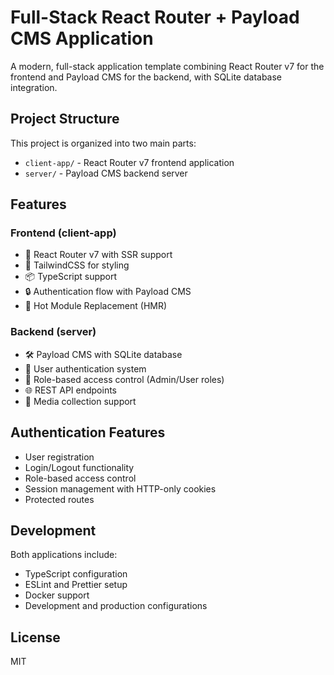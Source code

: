 # Full-Stack React Router + Payload CMS Application

A modern, full-stack application template combining React Router v7 for the frontend and Payload CMS for the backend, with SQLite database integration.

## Project Structure

This project is organized into two main parts:

- `client-app/` - React Router v7 frontend application
- `server/` - Payload CMS backend server

## Features

### Frontend (client-app)
- 🚀 React Router v7 with SSR support
- 🎨 TailwindCSS for styling
- 📦 TypeScript support
- 🔒 Authentication flow with Payload CMS
- 🔄 Hot Module Replacement (HMR)

### Backend (server)
- 🛠 Payload CMS with SQLite database
- 👤 User authentication system
- 🔑 Role-based access control (Admin/User roles)
- 🌐 REST API endpoints
- 📁 Media collection support


## Authentication Features

- User registration
- Login/Logout functionality
- Role-based access control
- Session management with HTTP-only cookies
- Protected routes

## Development

Both applications include:
- TypeScript configuration
- ESLint and Prettier setup
- Docker support
- Development and production configurations

## License

MIT
